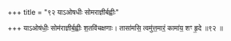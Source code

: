 +++
title = "९२ याऽओषधीः सोमराज्ञीर्बह्वीः"

+++
याऽओष॑धीः॒ सोम॑राज्ञीर्ब॒ह्वीः श॒तवि॑चक्षणाः। तासा॑मसि॒ त्वमु॑त्त॒मारं॒ कामा॑य॒ शꣳ हृ॒दे ॥९२ ॥